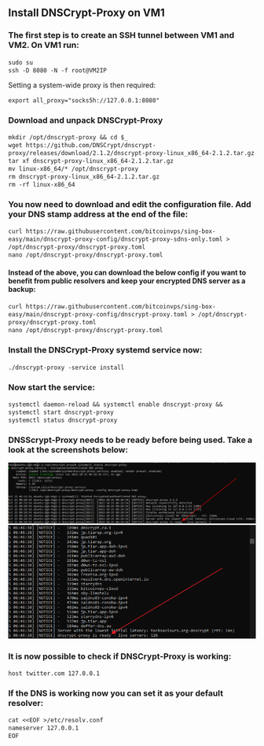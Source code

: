 ## Install DNSCrypt-Proxy on VM1
### The first step is to create an SSH tunnel between VM1 and VM2. On VM1 run:
```
sudo su
ssh -D 8080 -N -f root@VM2IP
```
Setting a system-wide proxy is then required:
```
export all_proxy="socks5h://127.0.0.1:8080"
```
### Download and unpack DNSCrypt-Proxy
```
mkdir /opt/dnscrypt-proxy && cd $_
wget https://github.com/DNSCrypt/dnscrypt-proxy/releases/download/2.1.2/dnscrypt-proxy-linux_x86_64-2.1.2.tar.gz
tar xf dnscrypt-proxy-linux_x86_64-2.1.2.tar.gz
mv linux-x86_64/* /opt/dnscrypt-proxy
rm dnscrypt-proxy-linux_x86_64-2.1.2.tar.gz
rm -rf linux-x86_64
```
### You now need to download and edit the configuration file. Add your DNS stamp address at the end of the file:
```
curl https://raw.githubusercontent.com/bitcoinvps/sing-box-easy/main/dnscrypt-proxy-config/dnscrypt-proxy-sdns-only.toml > /opt/dnscrypt-proxy/dnscrypt-proxy.toml
nano /opt/dnscrypt-proxy/dnscrypt-proxy.toml
```
#### Instead of the above, you can download the below config if you want to benefit from public resolvers and keep your encrypted DNS server as a backup:
```
curl https://raw.githubusercontent.com/bitcoinvps/sing-box-easy/main/dnscrypt-proxy-config/dnscrypt-proxy.toml > /opt/dnscrypt-proxy/dnscrypt-proxy.toml
nano /opt/dnscrypt-proxy/dnscrypt-proxy.toml
```
### Install the DNSCrypt-Proxy systemd service now:
```
./dnscrypt-proxy -service install
```
### Now start the service:
```
systemctl daemon-reload && systemctl enable dnscrypt-proxy && systemctl start dnscrypt-proxy
systemctl status dnscrypt-proxy
```
### DNSScrypt-Proxy needs to be ready before being used. Take a look at the screenshots below:
![enter image description here](/dnscrypt-proxy-config/service-ready.png)
![enter image description here](/dnscrypt-proxy-config/service-ready2.png)
### It is now possible to check if DNSCrypt-Proxy is working:
```
host twitter.com 127.0.0.1
```
### If the DNS is working now you can set it as your default resolver:
```
cat <<EOF >/etc/resolv.conf
nameserver 127.0.0.1
EOF
```